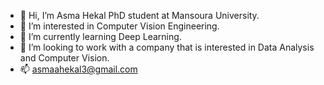 - 👋 Hi, I’m Asma Hekal PhD student at Mansoura University.
- 👀 I’m interested in Computer Vision Engineering.
- 🌱 I’m currently learning Deep Learning.
- 💞️ I’m looking to work with a company that is interested in Data Analysis and Computer Vision. 
- 📫 asmaahekal3@gmail.com

